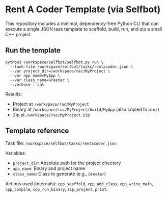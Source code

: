 # Rent A Coder Template (via Selfbot)

This repository includes a minimal, dependency-free Python CLI that can execute a single JSON task template to scaffold, build, run, and zip a small C++ project.

## Run the template

```
python3 /workspace/selfbot/selfbot.py run \
  --task-file /workspace/selfbot/tasks/rentacoder.json \
  --var project_dir=/workspace/rac/MyProject \
  --var app_name=MyApp \
  --var class_name=Greeter \
  --verbose | cat
```

Results:
- Project at `/workspace/rac/MyProject`
- Binary at `/workspace/rac/MyProject/build/MyApp` (also copied to `bin/`)
- Zip at `/workspace/rac/MyProject.zip`

## Template reference

Task file: `/workspace/selfbot/tasks/rentacoder.json`

Variables:
- `project_dir`: Absolute path for the project directory
- `app_name`: Binary and project name
- `class_name`: Class to generate (e.g., `Greeter`)

Actions used (internals): `cpp_scaffold`, `cpp_add_class`, `cpp_write_main`, `cpp_compile`, `cpp_run_binary`, `zip_project`, `print`.